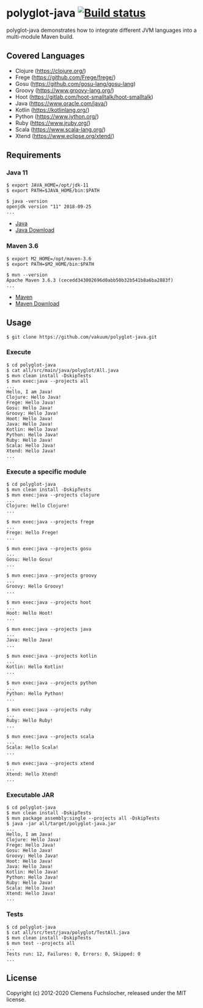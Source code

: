 # polyglot-java [![Build status](https://github.com/vakuum/polyglot-java/workflows/build/badge.svg)](https://github.com/vakuum/polyglot-java/actions?query=workflow%3Abuild)

polyglot-java demonstrates how to integrate different JVM languages into a multi-module Maven build.

## Covered Languages

* Clojure (https://clojure.org/)
* Frege (https://github.com/Frege/frege/)
* Gosu (https://github.com/gosu-lang/gosu-lang)
* Groovy (https://www.groovy-lang.org/)
* Hoot (https://gitlab.com/hoot-smalltalk/hoot-smalltalk)
* Java (https://www.oracle.com/java/)
* Kotlin (https://kotlinlang.org/)
* Python (https://www.jython.org/)
* Ruby (https://www.jruby.org/)
* Scala (https://www.scala-lang.org/)
* Xtend (https://www.eclipse.org/xtend/)

## Requirements

### Java 11

	$ export JAVA_HOME=/opt/jdk-11
	$ export PATH=$JAVA_HOME/bin:$PATH

	$ java -version
	openjdk version "11" 2018-09-25
	...

* [Java](https://www.oracle.com/java/technologies/)
* [Java Download](https://www.oracle.com/java/technologies/javase-downloads.html)

### Maven 3.6

	$ export M2_HOME=/opt/maven-3.6
	$ export PATH=$M2_HOME/bin:$PATH

	$ mvn --version
	Apache Maven 3.6.3 (cecedd343002696d0abb50b32b541b8a6ba2883f)
	...

* [Maven](https://maven.apache.org/)
* [Maven Download](https://maven.apache.org/download.cgi)

## Usage

	$ git clone https://github.com/vakuum/polyglot-java.git

### Execute

	$ cd polyglot-java
	$ cat all/src/main/java/polyglot/All.java
	$ mvn clean install -DskipTests
	$ mvn exec:java --projects all
	...
	Hello, I am Java!
	Clojure: Hello Java!
	Frege: Hello Java!
	Gosu: Hello Java!
	Groovy: Hello Java!
	Hoot: Hello Java!
	Java: Hello Java!
	Kotlin: Hello Java!
	Python: Hello Java!
	Ruby: Hello Java!
	Scala: Hello Java!
	Xtend: Hello Java!
	...

### Execute a specific module

	$ cd polyglot-java
	$ mvn clean install -DskipTests
	$ mvn exec:java --projects clojure
	...
	Clojure: Hello Clojure!
	...

	$ mvn exec:java --projects frege
	...
	Frege: Hello Frege!
	...

	$ mvn exec:java --projects gosu
	...
	Gosu: Hello Gosu!
	...

	$ mvn exec:java --projects groovy
	...
	Groovy: Hello Groovy!
	...

	$ mvn exec:java --projects hoot
	...
	Hoot: Hello Hoot!
	...

	$ mvn exec:java --projects java
	...
	Java: Hello Java!
	...

	$ mvn exec:java --projects kotlin
	...
	Kotlin: Hello Kotlin!
	...

	$ mvn exec:java --projects python
	...
	Python: Hello Python!
	...

	$ mvn exec:java --projects ruby
	...
	Ruby: Hello Ruby!
	...

	$ mvn exec:java --projects scala
	...
	Scala: Hello Scala!
	...

	$ mvn exec:java --projects xtend
	...
	Xtend: Hello Xtend!
	...

### Executable JAR

	$ cd polyglot-java
	$ mvn clean install -DskipTests
	$ mvn package assembly:single --projects all -DskipTests
	$ java -jar all/target/polyglot-java.jar
	...
	Hello, I am Java!
	Clojure: Hello Java!
	Frege: Hello Java!
	Gosu: Hello Java!
	Groovy: Hello Java!
	Hoot: Hello Java!
	Java: Hello Java!
	Kotlin: Hello Java!
	Python: Hello Java!
	Ruby: Hello Java!
	Scala: Hello Java!
	Xtend: Hello Java!
	...

### Tests

	$ cd polyglot-java
	$ cat all/src/test/java/polyglot/TestAll.java
	$ mvn clean install -DskipTests
	$ mvn test --projects all
	...
	Tests run: 12, Failures: 0, Errors: 0, Skipped: 0
	...

## License

Copyright (c) 2012-2020 Clemens Fuchslocher, released under the MIT license.

